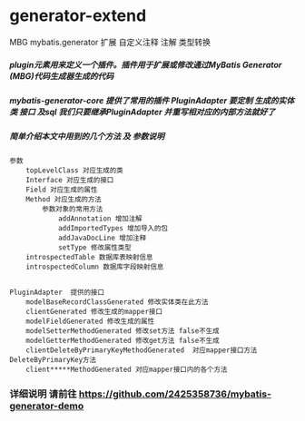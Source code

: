 # generator-extend
MBG mybatis.generator 扩展 自定义注释 注解 类型转换

#####  plugin元素用来定义一个插件。插件用于扩展或修改通过MyBatis Generator (MBG)代码生成器生成的代码
##### mybatis-generator-core 提供了常用的插件 PluginAdapter 要定制 生成的实体类 接口 及sql 我们只要继承PluginAdapter 并重写相对应的内部方法就好了
##### 简单介绍本文中用到的几个方法 及 参数说明





```
参数
    topLevelClass 对应生成的类
    Interface 对应生成的接口
    Field 对应生成的属性
    Method 对应生成的方法
        参数对象的常用方法
            addAnnotation 增加注解
            addImportedTypes 增加导入的包
            addJavaDocLine 增加注释
            setType 修改属性类型
    introspectedTable 数据库表映射信息
    introspectedColumn 数据库字段映射信息
        
    
PluginAdapter  提供的接口
    modelBaseRecordClassGenerated 修改实体类在此方法
    clientGenerated 修改生成的mapper接口
    modelFieldGenerated 修改生成的属性
    modelSetterMethodGenerated 修改set方法 false不生成
    modelGetterMethodGenerated 修改get方法 false不生成
    clientDeleteByPrimaryKeyMethodGenerated  对应mapper接口方法 DeleteByPrimaryKey方法
    client*****MethodGenerated 对应mapper接口内的各个方法

```
### 详细说明 请前往 https://github.com/2425358736/mybatis-generator-demo

